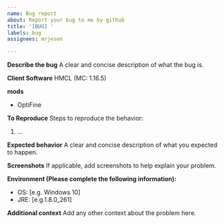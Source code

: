 ```yaml
---
name: Bug report
about: Report your bug to me by github
title: '[BUG] '
labels: bug
assignees: mrjesen

---
```


**Describe the bug**
A clear and concise description of what the bug is.

**Client Software**
HMCL (MC: 1.16.5)

**mods**
 - OptiFine

**To Reproduce**
Steps to reproduce the behavior:
1. ...

**Expected behavior**
A clear and concise description of what you expected to happen.

**Screenshots**
If applicable, add screenshots to help explain your problem.

**Environment (Please complete the following information):**
 - OS: [e.g. Windows 10]
 - JRE: [e.g.1.8.0_261]

**Additional context**
Add any other context about the problem here.
